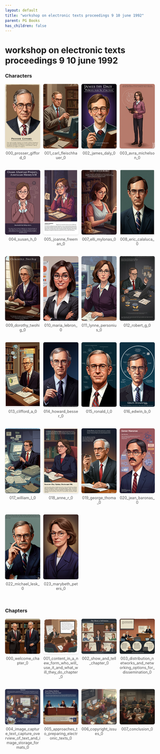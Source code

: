 ```yaml
---
layout: default
title: "workshop on electronic texts proceedings 9 10 june 1992"
parent: PG Books
has_children: false
---
```



<style>
.image-gallery {
  display: flex;
  flex-wrap: wrap;
  justify-content: space-between;
  margin-bottom: 20px;
}

.image-row {
  display: flex;
  justify-content: flex-start;
  width: 100%;
  margin-bottom: 20px;
}

.image-item {
  width: 23%;
  margin-right: 2%;
  text-align: center;
}

.image-item:last-child {
  margin-right: 0;
}

.image-item img {
  width: 100%;
  height: auto;
  object-fit: cover;
  border-radius: 5px;
  box-shadow: 0 2px 4px rgba(0,0,0,0.1);
}

.image-item p {
  margin-top: 5px;
  font-size: 0.9em;
  color: #555;
}

.video-container {
  margin: 20px 0;
}
</style>


# workshop on electronic texts proceedings 9 10 june 1992

<h3>Characters</h3>
<div class="image-gallery">
<div class="image-row">
  <div class="image-item">
    <img src="../../assets/pg_books_ai_generated_photos/workshop_on_electronic_texts_proceedings_9_10_june_1992/characters/000_prosser_gifford_0.png" alt="000_prosser_gifford_0">
    <p>000_prosser_gifford_0</p>
  </div>
  <div class="image-item">
    <img src="../../assets/pg_books_ai_generated_photos/workshop_on_electronic_texts_proceedings_9_10_june_1992/characters/001_carl_fleischhauer_0.png" alt="001_carl_fleischhauer_0">
    <p>001_carl_fleischhauer_0</p>
  </div>
  <div class="image-item">
    <img src="../../assets/pg_books_ai_generated_photos/workshop_on_electronic_texts_proceedings_9_10_june_1992/characters/002_james_daly_0.png" alt="002_james_daly_0">
    <p>002_james_daly_0</p>
  </div>
  <div class="image-item">
    <img src="../../assets/pg_books_ai_generated_photos/workshop_on_electronic_texts_proceedings_9_10_june_1992/characters/003_avra_michelson_0.png" alt="003_avra_michelson_0">
    <p>003_avra_michelson_0</p>
  </div>
</div>
<div class="image-row">
  <div class="image-item">
    <img src="../../assets/pg_books_ai_generated_photos/workshop_on_electronic_texts_proceedings_9_10_june_1992/characters/004_susan_h_0.png" alt="004_susan_h_0">
    <p>004_susan_h_0</p>
  </div>
  <div class="image-item">
    <img src="../../assets/pg_books_ai_generated_photos/workshop_on_electronic_texts_proceedings_9_10_june_1992/characters/005_joanne_freeman_0.png" alt="005_joanne_freeman_0">
    <p>005_joanne_freeman_0</p>
  </div>
  <div class="image-item">
    <img src="../../assets/pg_books_ai_generated_photos/workshop_on_electronic_texts_proceedings_9_10_june_1992/characters/007_elli_mylonas_0.png" alt="007_elli_mylonas_0">
    <p>007_elli_mylonas_0</p>
  </div>
  <div class="image-item">
    <img src="../../assets/pg_books_ai_generated_photos/workshop_on_electronic_texts_proceedings_9_10_june_1992/characters/008_eric_calaluca_0.png" alt="008_eric_calaluca_0">
    <p>008_eric_calaluca_0</p>
  </div>
</div>
<div class="image-row">
  <div class="image-item">
    <img src="../../assets/pg_books_ai_generated_photos/workshop_on_electronic_texts_proceedings_9_10_june_1992/characters/009_dorothy_twohig_0.png" alt="009_dorothy_twohig_0">
    <p>009_dorothy_twohig_0</p>
  </div>
  <div class="image-item">
    <img src="../../assets/pg_books_ai_generated_photos/workshop_on_electronic_texts_proceedings_9_10_june_1992/characters/010_maria_lebron_0.png" alt="010_maria_lebron_0">
    <p>010_maria_lebron_0</p>
  </div>
  <div class="image-item">
    <img src="../../assets/pg_books_ai_generated_photos/workshop_on_electronic_texts_proceedings_9_10_june_1992/characters/011_lynne_personius_0.png" alt="011_lynne_personius_0">
    <p>011_lynne_personius_0</p>
  </div>
  <div class="image-item">
    <img src="../../assets/pg_books_ai_generated_photos/workshop_on_electronic_texts_proceedings_9_10_june_1992/characters/012_robert_g_0.png" alt="012_robert_g_0">
    <p>012_robert_g_0</p>
  </div>
</div>
<div class="image-row">
  <div class="image-item">
    <img src="../../assets/pg_books_ai_generated_photos/workshop_on_electronic_texts_proceedings_9_10_june_1992/characters/013_clifford_a_0.png" alt="013_clifford_a_0">
    <p>013_clifford_a_0</p>
  </div>
  <div class="image-item">
    <img src="../../assets/pg_books_ai_generated_photos/workshop_on_electronic_texts_proceedings_9_10_june_1992/characters/014_howard_besser_0.png" alt="014_howard_besser_0">
    <p>014_howard_besser_0</p>
  </div>
  <div class="image-item">
    <img src="../../assets/pg_books_ai_generated_photos/workshop_on_electronic_texts_proceedings_9_10_june_1992/characters/015_ronald_l_0.png" alt="015_ronald_l_0">
    <p>015_ronald_l_0</p>
  </div>
  <div class="image-item">
    <img src="../../assets/pg_books_ai_generated_photos/workshop_on_electronic_texts_proceedings_9_10_june_1992/characters/016_edwin_b_0.png" alt="016_edwin_b_0">
    <p>016_edwin_b_0</p>
  </div>
</div>
<div class="image-row">
  <div class="image-item">
    <img src="../../assets/pg_books_ai_generated_photos/workshop_on_electronic_texts_proceedings_9_10_june_1992/characters/017_william_l_0.png" alt="017_william_l_0">
    <p>017_william_l_0</p>
  </div>
  <div class="image-item">
    <img src="../../assets/pg_books_ai_generated_photos/workshop_on_electronic_texts_proceedings_9_10_june_1992/characters/018_anne_r_0.png" alt="018_anne_r_0">
    <p>018_anne_r_0</p>
  </div>
  <div class="image-item">
    <img src="../../assets/pg_books_ai_generated_photos/workshop_on_electronic_texts_proceedings_9_10_june_1992/characters/019_george_thoma_0.png" alt="019_george_thoma_0">
    <p>019_george_thoma_0</p>
  </div>
  <div class="image-item">
    <img src="../../assets/pg_books_ai_generated_photos/workshop_on_electronic_texts_proceedings_9_10_june_1992/characters/020_jean_baronas_0.png" alt="020_jean_baronas_0">
    <p>020_jean_baronas_0</p>
  </div>
</div>
<div class="image-row">
  <div class="image-item">
    <img src="../../assets/pg_books_ai_generated_photos/workshop_on_electronic_texts_proceedings_9_10_june_1992/characters/022_michael_lesk_0.png" alt="022_michael_lesk_0">
    <p>022_michael_lesk_0</p>
  </div>
  <div class="image-item">
    <img src="../../assets/pg_books_ai_generated_photos/workshop_on_electronic_texts_proceedings_9_10_june_1992/characters/023_marybeth_peters_0.png" alt="023_marybeth_peters_0">
    <p>023_marybeth_peters_0</p>
  </div>
</div>
</div>

<h3>Chapters</h3>
<div class="image-gallery">
<div class="image-row">
  <div class="image-item">
    <img src="../../assets/pg_books_ai_generated_photos/workshop_on_electronic_texts_proceedings_9_10_june_1992/chapters/000_welcome_chapter_0.png" alt="000_welcome_chapter_0">
    <p>000_welcome_chapter_0</p>
  </div>
  <div class="image-item">
    <img src="../../assets/pg_books_ai_generated_photos/workshop_on_electronic_texts_proceedings_9_10_june_1992/chapters/001_content_in_a_new_form_who_will_use_it_and_what_will_they_do_chapter_0.png" alt="001_content_in_a_new_form_who_will_use_it_and_what_will_they_do_chapter_0">
    <p>001_content_in_a_new_form_who_will_use_it_and_what_will_they_do_chapter_0</p>
  </div>
  <div class="image-item">
    <img src="../../assets/pg_books_ai_generated_photos/workshop_on_electronic_texts_proceedings_9_10_june_1992/chapters/002_show_and_tell_chapter_0.png" alt="002_show_and_tell_chapter_0">
    <p>002_show_and_tell_chapter_0</p>
  </div>
  <div class="image-item">
    <img src="../../assets/pg_books_ai_generated_photos/workshop_on_electronic_texts_proceedings_9_10_june_1992/chapters/003_distribution_networks_and_networking_options_for_dissemination_0.png" alt="003_distribution_networks_and_networking_options_for_dissemination_0">
    <p>003_distribution_networks_and_networking_options_for_dissemination_0</p>
  </div>
</div>
<div class="image-row">
  <div class="image-item">
    <img src="../../assets/pg_books_ai_generated_photos/workshop_on_electronic_texts_proceedings_9_10_june_1992/chapters/004_image_capture_text_capture_overview_of_text_and_image_storage_formats_0.png" alt="004_image_capture_text_capture_overview_of_text_and_image_storage_formats_0">
    <p>004_image_capture_text_capture_overview_of_text_and_image_storage_formats_0</p>
  </div>
  <div class="image-item">
    <img src="../../assets/pg_books_ai_generated_photos/workshop_on_electronic_texts_proceedings_9_10_june_1992/chapters/005_approaches_to_preparing_electronic_texts_0.png" alt="005_approaches_to_preparing_electronic_texts_0">
    <p>005_approaches_to_preparing_electronic_texts_0</p>
  </div>
  <div class="image-item">
    <img src="../../assets/pg_books_ai_generated_photos/workshop_on_electronic_texts_proceedings_9_10_june_1992/chapters/006_copyright_issues_0.png" alt="006_copyright_issues_0">
    <p>006_copyright_issues_0</p>
  </div>
  <div class="image-item">
    <img src="../../assets/pg_books_ai_generated_photos/workshop_on_electronic_texts_proceedings_9_10_june_1992/chapters/007_conclusion_0.png" alt="007_conclusion_0">
    <p>007_conclusion_0</p>
  </div>
</div>
</div>

